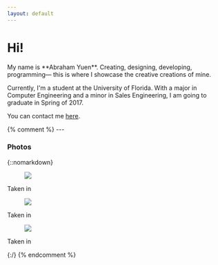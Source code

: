 ```yaml
---
layout: default
---
```


<div class="site-photos-spacer"></div>

<div class="lead pretty-links">
  <h1 class="embellish">Hi!</h1>
  My name is **Abraham Yuen**. Creating, designing, developing, programming— this is where I showcase the creative creations of mine.

  Currently, I'm a student at the University of Florida. With a major in Computer Engineering and a minor in Sales Engineering, I am going to graduate in Spring of 2017.

  You can contact me [here](contact/).
</div>
{% comment %}
---

### Photos

{::nomarkdown}
<div class="grid no-gutters">
  <div class="unit one-third">
    <figure>
      <img src="{{ site.baseurl }}/assets/img/profile.png">
    </figure>
    <p>Taken in</p>
  </div>

  <div class="unit one-third">
    <figure>
      <img src="{{ site.baseurl }}/assets/img/profile.png">
    </figure>
    <p>Taken in</p>
  </div>

  <div class="unit one-third">
    <figure>
      <img src="{{ site.baseurl }}/assets/img/profile.png">
    </figure>
    <p>Taken in</p>
  </div>
</div>
{:/}
{% endcomment %}
